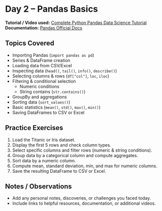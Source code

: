 # Day 2 – Pandas Basics

**Tutorial / Video used:** [Complete Python Pandas Data Science Tutorial](https://www.youtube.com/watch?v=vmEHCJofslg)  
**Documentation:** [Pandas Official Docs](https://pandas.pydata.org/docs/)

## Topics Covered
- Importing Pandas (`import pandas as pd`)
- Series & DataFrame creation
- Loading data from CSV/Excel
- Inspecting data (`head()`, `tail()`, `info()`, `describe()`)
- Selecting columns & rows (`df["col"]`, `loc`, `iloc`)
- Filtering & conditional selection
  - Numeric conditions
  - String contains (`str.contains()`)
- GroupBy and aggregations
- Sorting data (`sort_values()`)
- Basic statistics (`mean()`, `std()`, `max()`, `min()`)
- Saving DataFrames to CSV or Excel

## Practice Exercises
1. Load the Titanic or Iris dataset.  
2. Display the first 5 rows and check column types.  
3. Select specific columns and filter rows (numeric & string conditions).  
4. Group data by a categorical column and compute aggregates.  
5. Sort data by a numeric column.  
6. Compute mean, standard deviation, min, and max for numeric columns.  
7. Save the resulting DataFrame to CSV or Excel.

## Notes / Observations
- Add any personal notes, discoveries, or challenges you faced today.
- Include links to helpful resources, documentation, or additional videos.

